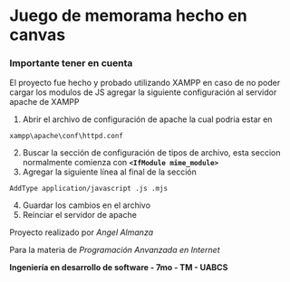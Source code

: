 # Juego de memorama hecho en canvas

### Importante tener en cuenta
El proyecto fue hecho y probado utilizando XAMPP en caso de no poder cargar los modulos de JS agregar la siguiente configuración al servidor apache de XAMPP

1. Abrir el archivo de configuración de apache la cual podria estar en
```
xampp\apache\conf\httpd.conf
```
2. Buscar la sección de configuración de tipos de archivo, esta seccion normalmente comienza con **`<IfModule mime_module>`**
3. Agregar la siguiente línea al final de la sección
```
AddType application/javascript .js .mjs
```
4. Guardar los cambios en el archivo
5. Reinciar el servidor de apache

Proyecto realizado por *Angel Almanza*

Para la materia de *Programación Anvanzada en Internet*

**Ingeniería en desarrollo de software - 7mo - TM - UABCS**